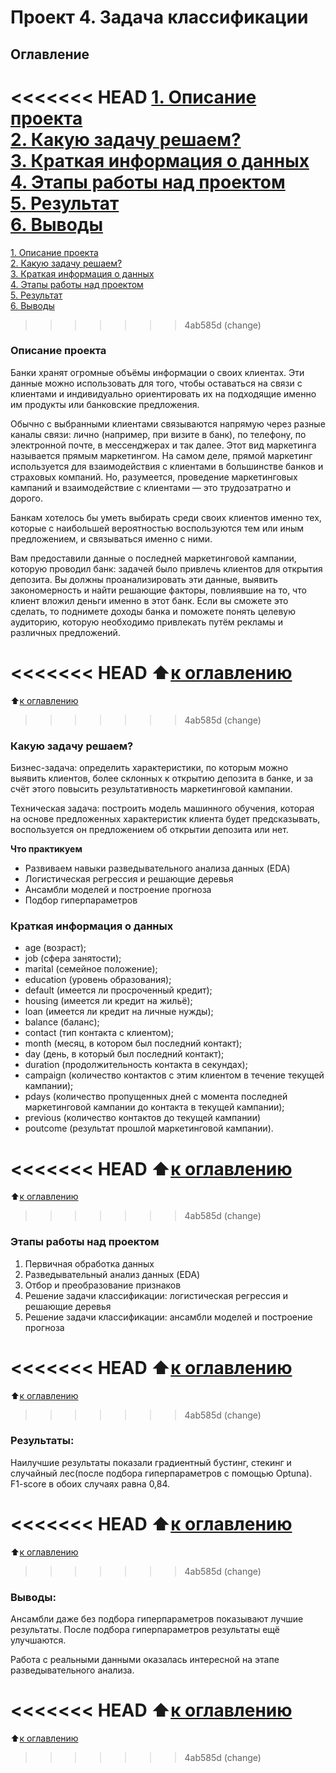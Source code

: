 # Проект 4. Задача классификации

## Оглавление  
<<<<<<< HEAD
[1. Описание проекта](https://github.com/G4dgetHackwrench/Homework/tree/main/Learning/Блок%204.%20Введение%20в%20машинное%20обучение/PROJECT-4.%20Задача%20классификации/README.md#Описание-проекта)  
[2. Какую задачу решаем?](https://github.com/G4dgetHackwrench/Homework/tree/main/Learning/Блок%204.%20Введение%20в%20машинное%20обучение/PROJECT-4.%20Задача%20классификации/README.md#Какую-задачу-решаем)  
[3. Краткая информация о данных](https://github.com/G4dgetHackwrench/Homework/tree/main/Learning/Блок%204.%20Введение%20в%20машинное%20обучение/PROJECT-4.%20Задача%20классификации/README.md#Краткая-информация-о-данных)  
[4. Этапы работы над проектом](https://github.com/G4dgetHackwrench/Homework/tree/main/Learning/Блок%204.%20Введение%20в%20машинное%20обучение/PROJECT-4.%20Задача%20классификации/README.md#Этапы-работы-над-проектом)  
[5. Результат](https://github.com/G4dgetHackwrench/Homework/tree/main/Learning/Блок%204.%20Введение%20в%20машинное%20обучение/PROJECT-4.%20Задача%20классификации/README.md#Результат)    
[6. Выводы](https://github.com/G4dgetHackwrench/Homework/tree/main/Learning/Блок%204.%20Введение%20в%20машинное%20обучение/PROJECT-4.%20Задача%20классификации/README.md#Выводы) 
=======
[1. Описание проекта](https://github.com/G4dgetHackwrench/Homework/tree/main/Learning/Year1/Блок%204.%20Введение%20в%20машинное%20обучение/PROJECT-4.%20Задача%20классификации/README.md#Описание-проекта)  
[2. Какую задачу решаем?](https://github.com/G4dgetHackwrench/Homework/tree/main/Learning/Year1/Блок%204.%20Введение%20в%20машинное%20обучение/PROJECT-4.%20Задача%20классификации/README.md#Какую-задачу-решаем)  
[3. Краткая информация о данных](https://github.com/G4dgetHackwrench/Homework/tree/main/Learning/Year1/Блок%204.%20Введение%20в%20машинное%20обучение/PROJECT-4.%20Задача%20классификации/README.md#Краткая-информация-о-данных)  
[4. Этапы работы над проектом](https://github.com/G4dgetHackwrench/Homework/tree/main/Learning/Year1/Блок%204.%20Введение%20в%20машинное%20обучение/PROJECT-4.%20Задача%20классификации/README.md#Этапы-работы-над-проектом)  
[5. Результат](https://github.com/G4dgetHackwrench/Homework/tree/main/Learning/Year1/Блок%204.%20Введение%20в%20машинное%20обучение/PROJECT-4.%20Задача%20классификации/README.md#Результат)    
[6. Выводы](https://github.com/G4dgetHackwrench/Homework/tree/main/Learning/Year1/Блок%204.%20Введение%20в%20машинное%20обучение/PROJECT-4.%20Задача%20классификации/README.md#Выводы) 
>>>>>>> 4ab585d (change)

### Описание проекта    
Банки хранят огромные объёмы информации о своих клиентах. Эти данные можно использовать для того, чтобы оставаться на связи с клиентами и индивидуально ориентировать их на подходящие именно им продукты или банковские предложения.

Обычно с выбранными клиентами связываются напрямую через разные каналы связи: лично (например, при визите в банк), по телефону, по электронной почте, в мессенджерах и так далее. Этот вид маркетинга называется прямым маркетингом. На самом деле, прямой маркетинг используется для взаимодействия с клиентами в большинстве банков и страховых компаний. Но, разумеется, проведение маркетинговых кампаний и взаимодействие с клиентами — это трудозатратно и дорого.

Банкам хотелось бы уметь выбирать среди своих клиентов именно тех, которые с наибольшей вероятностью воспользуются тем или иным предложением, и связываться именно с ними.

Вам предоставили данные о последней маркетинговой кампании, которую проводил банк: задачей было привлечь клиентов для открытия депозита. Вы должны проанализировать эти данные, выявить закономерность и найти решающие факторы, повлиявшие на то, что клиент вложил деньги именно в этот банк. Если вы сможете это сделать, то поднимете доходы банка и поможете понять целевую аудиторию, которую необходимо привлекать путём рекламы и различных предложений.

<<<<<<< HEAD
:arrow_up:[к оглавлению](https://github.com/G4dgetHackwrench/Homework/tree/main/Learning/Блок%204.%20Введение%20в%20машинное%20обучение/PROJECT-4.%20Задача%20классификации/README.md#Оглавление)
=======
:arrow_up:[к оглавлению](https://github.com/G4dgetHackwrench/Homework/tree/main/Learning/Year1/Блок%204.%20Введение%20в%20машинное%20обучение/PROJECT-4.%20Задача%20классификации/README.md#Оглавление)
>>>>>>> 4ab585d (change)


### Какую задачу решаем?    
Бизнес-задача: определить характеристики, по которым можно выявить клиентов, более склонных к открытию депозита в банке, и за счёт этого повысить результативность маркетинговой кампании.

Техническая задача: построить модель машинного обучения, которая на основе предложенных характеристик клиента будет предсказывать, воспользуется он предложением об открытии депозита или нет.

**Что практикуем**     
* Развиваем навыки разведывательного анализа данных (EDA)
* Логистическая регрессия и решающие деревья
* Ансамбли моделей и построение прогноза
* Подбор гиперпараметров


### Краткая информация о данных
* age (возраст);
* job (сфера занятости);
* marital (семейное положение);
* education (уровень образования);
* default (имеется ли просроченный кредит);
* housing (имеется ли кредит на жильё);
* loan (имеется ли кредит на личные нужды);
* balance (баланс);
* contact (тип контакта с клиентом);
* month (месяц, в котором был последний контакт);
* day (день, в который был последний контакт);
* duration (продолжительность контакта в секундах);
* campaign (количество контактов с этим клиентом в течение текущей кампании);
* pdays (количество пропущенных дней с момента последней маркетинговой кампании до контакта в текущей кампании);
* previous (количество контактов до текущей кампании)
* poutcome (результат прошлой маркетинговой кампании).
  
<<<<<<< HEAD
:arrow_up:[к оглавлению](https://github.com/G4dgetHackwrench/Homework/tree/main/Learning/Блок%204.%20Введение%20в%20машинное%20обучение/PROJECT-4.%20Задача%20классификации/README.md#Оглавление)
=======
:arrow_up:[к оглавлению](https://github.com/G4dgetHackwrench/Homework/tree/main/Learning/Year1/Блок%204.%20Введение%20в%20машинное%20обучение/PROJECT-4.%20Задача%20классификации/README.md#Оглавление)
>>>>>>> 4ab585d (change)


### Этапы работы над проектом  
1. Первичная обработка данных
2. Разведывательный анализ данных (EDA)
3. Отбор и преобразование признаков
4. Решение задачи классификации: логистическая регрессия и решающие деревья
5. Решение задачи классификации: ансамбли моделей и построение прогноза

<<<<<<< HEAD
:arrow_up:[к оглавлению](https://github.com/G4dgetHackwrench/Homework/tree/main/Learning/Блок%204.%20Введение%20в%20машинное%20обучение/PROJECT-4.%20Задача%20классификации/README.md#Оглавление)
=======
:arrow_up:[к оглавлению](https://github.com/G4dgetHackwrench/Homework/tree/main/Learning/Year1/Блок%204.%20Введение%20в%20машинное%20обучение/PROJECT-4.%20Задача%20классификации/README.md#Оглавление)
>>>>>>> 4ab585d (change)


### Результаты:  
Наилучшие результаты показали градиентный бустинг, стекинг и случайный лес(после подбора гиперпараметров с помощью Optuna). F1-score в обоих случаях равна 0,84.

<<<<<<< HEAD
:arrow_up:[к оглавлению](https://github.com/G4dgetHackwrench/Homework/tree/main/Learning/Блок%204.%20Введение%20в%20машинное%20обучение/PROJECT-4.%20Задача%20классификации/README.md#Оглавление)
=======
:arrow_up:[к оглавлению](https://github.com/G4dgetHackwrench/Homework/tree/main/Learning/Year1/Блок%204.%20Введение%20в%20машинное%20обучение/PROJECT-4.%20Задача%20классификации/README.md#Оглавление)
>>>>>>> 4ab585d (change)


### Выводы:  
Ансамбли даже без подбора гиперпараметров показывают лучшие результаты. После подбора гиперпараметров результаты ещё улучшаются.

Работа с реальными данными оказалась интересной на этапе разведывательного анализа.

<<<<<<< HEAD
:arrow_up:[к оглавлению](https://github.com/G4dgetHackwrench/Homework/tree/main/Learning/Блок%204.%20Введение%20в%20машинное%20обучение/PROJECT-4.%20Задача%20классификации/README.md#Оглавление)
=======
:arrow_up:[к оглавлению](https://github.com/G4dgetHackwrench/Homework/tree/main/Learning/Year1/Блок%204.%20Введение%20в%20машинное%20обучение/PROJECT-4.%20Задача%20классификации/README.md#Оглавление)
>>>>>>> 4ab585d (change)


